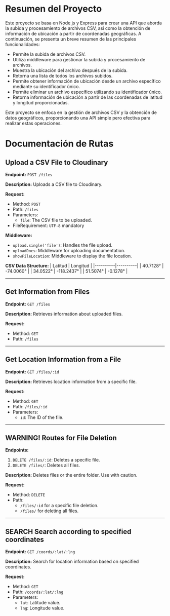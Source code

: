 # Resumen del Proyecto

Este proyecto se basa en Node.js y Express para crear una API que aborda la subida y procesamiento de archivos CSV, así como la obtención de información de ubicación a partir de coordenadas geográficas. A continuación, se presenta un breve resumen de las principales funcionalidades:

- Permite la subida de archivos CSV.
- Utiliza middleware para gestionar la subida y procesamiento de archivos.
- Muestra la ubicación del archivo después de la subida.
- Retorna una lista de todos los archivos subidos.
- Permite obtener información de ubicación desde un archivo específico mediante su identificador único.
- Permite eliminar un archivo específico utilizando su identificador único.
- Retorna información de ubicación a partir de las coordenadas de latitud y longitud proporcionadas.

Este proyecto se enfoca en la gestión de archivos CSV y la obtención de datos geográficos, proporcionando una API simple pero efectiva para realizar estas operaciones.


# Documentación de Rutas
## Upload a CSV File to Cloudinary

**Endpoint:** `POST /files`

**Description:** Uploads a CSV file to Cloudinary.

**Request:**
- Method: `POST`
- Path: `/files`
- Parameters:
  - `file`: The CSV file to be uploaded.
- FileRequirement: `UTF-8` mandatory

**Middleware:**
- `upload.single('file')`: Handles the file upload.
- `uploadDocs`: Middleware for uploading documentation.
- `showFileLocation`: Middleware to display the file location.

**CSV Data Structure:**
| Latitud  | Longitud |
|----------|----------|
| 40.7128° | -74.0060° |
| 34.0522° | -118.2437° |
| 51.5074° | -0.1278°  |


---

## Get Information from Files

**Endpoint:** `GET /files`

**Description:** Retrieves information about uploaded files.

**Request:**
- Method: `GET`
- Path: `/files`

---

## Get Location Information from a File

**Endpoint:** `GET /files/:id`

**Description:** Retrieves location information from a specific file.

**Request:**
- Method: `GET`
- Path: `/files/:id`
- Parameters:
  - `id`: The ID of the file.

---

## WARNING! Routes for File Deletion

**Endpoints:**
1. `DELETE /files/:id`: Deletes a specific file.
2. `DELETE /files/`: Deletes all files.

**Description:** Deletes files or the entire folder. Use with caution.

**Request:**
- Method: `DELETE`
- Path:
  - `/files/:id` for a specific file deletion.
  - `/files/` for deleting all files.

---

## SEARCH Search according to specified coordinates

**Endpoint:** `GET /coords/:lat/:lng`

**Description:** Search for location information based on specified coordinates.

**Request:**
- Method: `GET`
- Path: `/coords/:lat/:lng`
- Parameters:
  - `lat`: Latitude value.
  - `lng`: Longitude value.
